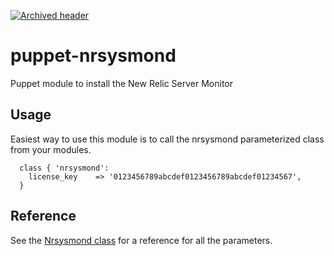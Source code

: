 [![Archived header](https://github.com/newrelic/open-source-office/raw/master/examples/categories/images/Archived.png)](https://github.com/newrelic/open-source-office/blob/master/examples/categories/index.md#archived)

# puppet-nrsysmond

Puppet module to install the New Relic Server Monitor

## Usage

Easiest way to use this module is to call the nrsysmond parameterized class from
your modules.

```puppet
  class { 'nrsysmond':
    license_key    => '0123456789abcdef0123456789abcdef01234567',
  }
```

## Reference

See the [Nrsysmond class](https://github.com/newrelic/puppet-nrsysmond/blob/master/manifests/init.pp)
for a reference for all the parameters.
